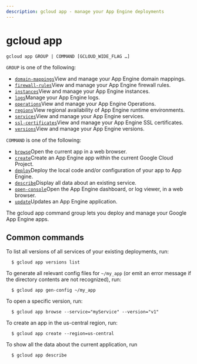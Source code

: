 ```yaml
---
description: gcloud app - manage your App Engine deployments
---
```


# gcloud app

```text
gcloud app GROUP | COMMAND [GCLOUD_WIDE_FLAG …]
```

`GROUP` is one of the following:

* [`domain-mappings`](https://cloud.google.com/sdk/gcloud/reference/app/domain-mappings)View and manage your App Engine domain mappings.
* [`firewall-rules`](https://cloud.google.com/sdk/gcloud/reference/app/firewall-rules)View and manage your App Engine firewall rules.
* [`instances`](https://cloud.google.com/sdk/gcloud/reference/app/instances)View and manage your App Engine instances.
* [`logs`](https://cloud.google.com/sdk/gcloud/reference/app/logs)Manage your App Engine logs.
* [`operations`](https://cloud.google.com/sdk/gcloud/reference/app/operations)View and manage your App Engine Operations.
* [`regions`](https://cloud.google.com/sdk/gcloud/reference/app/regions)View regional availability of App Engine runtime environments.
* [`services`](https://cloud.google.com/sdk/gcloud/reference/app/services)View and manage your App Engine services.
* [`ssl-certificates`](https://cloud.google.com/sdk/gcloud/reference/app/ssl-certificates)View and manage your App Engine SSL certificates.
* [`versions`](https://cloud.google.com/sdk/gcloud/reference/app/versions)View and manage your App Engine versions.

`COMMAND` is one of the following:

* [`browse`](https://cloud.google.com/sdk/gcloud/reference/app/browse)Open the current app in a web browser.
* [`create`](https://cloud.google.com/sdk/gcloud/reference/app/create)Create an App Engine app within the current Google Cloud Project.
* [`deploy`](https://cloud.google.com/sdk/gcloud/reference/app/deploy)Deploy the local code and/or configuration of your app to App Engine.
* [`describe`](https://cloud.google.com/sdk/gcloud/reference/app/describe)Display all data about an existing service.
* [`open-console`](https://cloud.google.com/sdk/gcloud/reference/app/open-console)Open the App Engine dashboard, or log viewer, in a web browser.
* [`update`](https://cloud.google.com/sdk/gcloud/reference/app/update)Updates an App Engine application.

The gcloud app command group lets you deploy and manage your Google App Engine apps. 

## Common commands

To list all versions of all services of your existing deployments, run:

```text
  $ gcloud app versions list
```

To generate all relevant config files for `~/my_app` \(or emit an error message if the directory contents are not recognized\), run:

```text
  $ gcloud app gen-config ~/my_app
```

To open a specific version, run:

```text
  $ gcloud app browse --service="myService" --version="v1"
```

To create an app in the us-central region, run:

```text
  $ gcloud app create --region=us-central
```

 To show all the data about the current application, run

```text
  $ gcloud app describe
```

